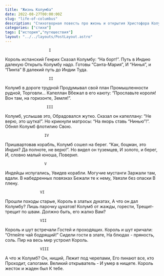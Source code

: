 ```yaml
---
title: "Жизнь Колумба"
date: 2022-08-27T00:00:00Z
slug: "life-of-columbus"
description: "Стихотворная повесть про жизнь и открытия Христофора Колумба"
categories: ["стихи"]
tags: ["история","путешествия"]
layout: "../../layouts/PostLayout.astro"
---
```


						I

Король испанский Генрих
Сказал Колумбу: “На борт!”.
Путь в Индию далекую
Открыть Колумбу надо.
Готовы “Санта-Мария”,
И “Нинья”, и “Пинта”
В далекий путь до Индии
Туда.

						II

Колумб в дороге трудной
Продумывал свой план
Промышленности рудной,
Торговли… Капеллан
Вбежал в его каюту:
“Прославьте короля!
Вон там, на горизонте,
Земля!”.

					   III

Колумб, услышав это,
Обрадовался жутко.
Сказал он капеллану:
“Не верю, это шутка!”.
Но крикнули матросы:
“На якорь ставь “Нинью”!”.
Обнял Колумб флотилию
Свою.

					  IV

Пришвартовав корабль,
Колумб сошел на берег.
“Как, боцман, это Индия?
Да полноте, не верю!”.
Но видел он туземцев,
И золото, и берег,
И, словно малый юноша,
Поверил.

					  V
Индейцы испугались,
Увидев корабли.
Могучие мустанги
Заржали там, вдали.
В набедренных повязках
Бежали те к нему,
Увязли без опаски
В плену.

					VI

Прошли походы старые,
Король в златых дукатах,
А что он дал Колумбу?
Лишь парочку цукатов!
Колумб от жажды, горести,
Трещит-трещит по швам.
Должно быть, его жалко
Вам?

					VII

Король и шут встречали
Гостей и проходящих.
Король и шут кричали:
“Отпейте чай бодрящий!”
Сидели гости в злате,
На блюдах - пряность, соль.
Пир на весь мир устроил
Король.

					VIII

А что ж Колумб? Он, нищий,
Лежит под черепами,
Его пинают все, кто
Проходит, сапогами.
Великий открыватель - 
И умер в нищете.
Король жесток и жаден был 
К тебе.
